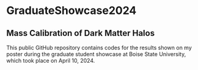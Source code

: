 # GraduateShowcase2024
## Mass Calibration of Dark Matter Halos
This public GitHub repository contains codes for the results shown on my poster during the graduate student showcase at Boise State University, which took place on April 10, 2024.
